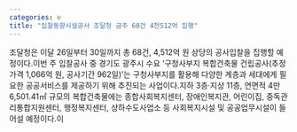 ```yaml
---
categories: e
title: "입찰동향시설공사 조달청 금주 68건 4천512억 집행"
---
```

조달청은 이달 26일부터 30일까지 총 68건, 4,512억 원 상당의 공사입찰을 집행할 예정이다.이번 주 입찰공사 중 경기도 광주시 수요 ‘구청사부지 복합건축물 건립공사(추정가격 1,066억 원, 공사기간 962일)’는 구청사부지를 활용해 다양한 계층과 세대에게 필요한 공공서비스를 제공하기 위해 추진되는 사업이다.지하 3층·지상 11층, 연면적 4만6,501.41㎡ 규모의 복합건축물에는 종합사회복지센터, 장애인복지관, 어린이집, 중독관리통합지원센터, 행정복지센터, 상하수도사업소 등 사회복지시설 및 공공업무시설이 들어설 예정이다.이